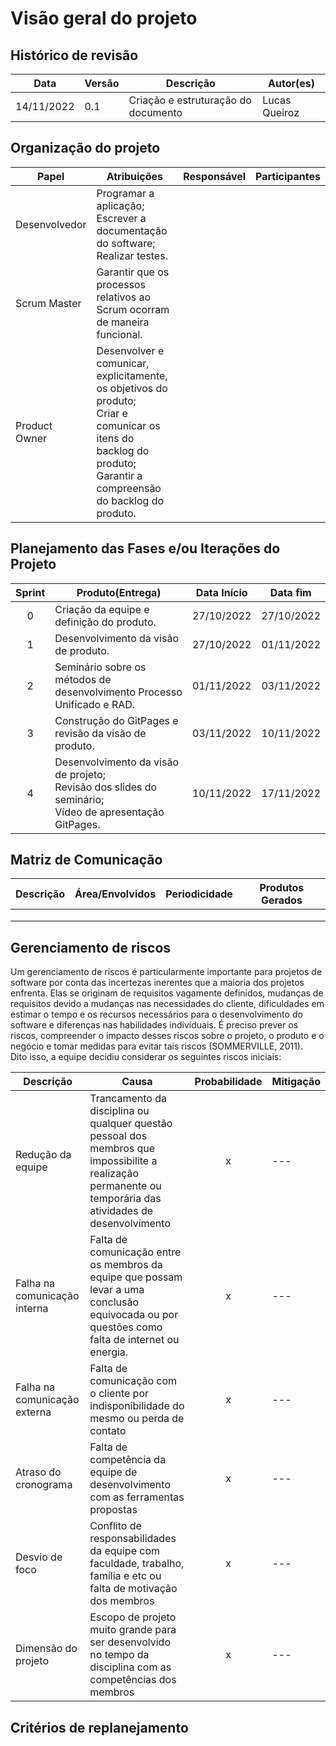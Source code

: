 # Visão geral do projeto

## Histórico de revisão 

| Data       | Versão | Descrição                           | Autor(es)     |
| ---------- | ------ | ----------------------------------- | ------------- |
| 14/11/2022 | 0.1    | Criação e estruturação do documento | Lucas Queiroz |



## Organização do projeto

| Papel         | Atribuições                                                  | Responsável | Participantes |
| ------------- | ------------------------------------------------------------ | ----------- | ------------- |
| Desenvolvedor | Programar a aplicação;<br>Escrever a documentação do software;<br>Realizar testes. |             |               |
| Scrum Master  | Garantir que os processos relativos ao Scrum ocorram de maneira funcional. |             |               |
| Product Owner | Desenvolver e comunicar, explicitamente, os objetivos do produto;<br>Criar e comunicar os itens do backlog do produto;<br>Garantir a compreensão do backlog do produto. |             |               |

## Planejamento das Fases e/ou Iterações do Projeto

| Sprint | Produto(Entrega) | Data Início | Data fim |
| :------: | ---------------- | ----------- | -------- |
| 0 | Criação da equipe e definição do produto. | 27/10/2022 | 27/10/2022 |
| 1 | Desenvolvimento da visão de produto. | 27/10/2022 | 01/11/2022 |
| 2 | Seminário sobre os métodos de desenvolvimento Processo Unificado e RAD. | 01/11/2022 | 03/11/2022 |
| 3 | Construção do GitPages e revisão da visão de produto. | 03/11/2022 | 10/11/2022 |
| 4 | Desenvolvimento da visão de projeto; <br> Revisão dos slides do seminário; <br> Vídeo de apresentação GitPages. | 10/11/2022 | 17/11/2022 |

## Matriz de Comunicação

| Descrição | Área/Envolvidos | Periodicidade | Produtos Gerados |
| --------- | --------------- | ------------- | ---------------- |
|           |                 |               |                  |
|           |                 |               |                  |
|           |                 |               |                  |

## Gerenciamento de riscos
Um gerenciamento de riscos é particularmente importante para projetos de software por conta das incertezas inerentes que a maioria dos projetos enfrenta. Elas se originam de requisitos vagamente definidos, mudanças de requisitos devido a mudanças nas necessidades do cliente, dificuldades em estimar o tempo e os recursos necessários para o desenvolvimento do software e diferenças nas habilidades individuais. É preciso prever os riscos, compreender o impacto desses riscos sobre o projeto, o produto e o negócio e tomar medidas para evitar tais riscos (SOMMERVILLE, 2011). <br>
Dito isso, a equipe decidiu considerar os seguintes riscos iniciais:

| Descrição | Causa | Probabilidade | Mitigação |
| --------- | --------------- | :-------------: | ---------------- |
| Redução da equipe | Trancamento da disciplina ou qualquer questão pessoal dos membros que impossibilite a realização permanente ou temporária das atividades de desenvolvimento | x | --- |
| Falha na comunicação interna | Falta de comunicação entre os membros da equipe que possam levar a uma conclusão equivocada ou por questões como falta de internet ou energia. | x | --- |
| Falha na comunicação externa | Falta de comunicação com o cliente por indisponibilidade do mesmo ou perda de contato | x | --- |
| Atraso do cronograma | Falta de competência da equipe de desenvolvimento com as ferramentas propostas | x | --- |
| Desvio de foco | Conflito de responsabilidades da equipe com faculdade, trabalho, família e etc ou falta de motivação dos membros | x | --- |
| Dimensão do projeto | Escopo de projeto muito grande para ser desenvolvido no tempo da disciplina com as competências dos membros | x | --- |


## Critérios de replanejamento

